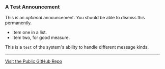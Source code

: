 ### A Test Announcement
This is an *optional* announcement. You should be able to dismiss this permanently.

* Item one in a list.
* Item two, for good measure.

This is a `test` of the system's ability to handle different message kinds.

---
[Visit the Public GitHub Repo](https://github.com/DawsonBodenhamer/AdorableHamsterPets-Public)